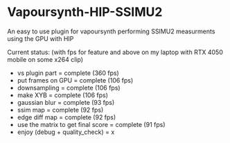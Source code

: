 # Vapoursynth-HIP-SSIMU2
An easy to use plugin for vapoursynth performing SSIMU2 measurments using the GPU with HIP

Current status: (with fps for feature and above on my laptop with RTX 4050 mobile on some x264 clip)

- vs plugin part = complete (360 fps)
- put frames on GPU = complete (106 fps)
- downsampling = complete (106 fps)
- make XYB = complete (106 fps)
- gaussian blur = complete (93 fps)
- ssim map = complete (92 fps)
- edge diff map = complete (92 fps)
- use the matrix to get final score = complete (91 fps)
- enjoy (debug + quality_check) = x